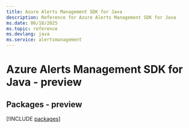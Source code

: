 ```yaml
---
title: Azure Alerts Management SDK for Java
description: Reference for Azure Alerts Management SDK for Java
ms.date: 06/18/2025
ms.topic: reference
ms.devlang: java
ms.service: alertsmanagement
---
```

# Azure Alerts Management SDK for Java - preview
## Packages - preview
[!INCLUDE [packages](alerts-management-index.md)]